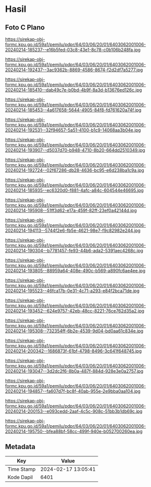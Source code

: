 # Hasil

## Foto C Plano

https://sirekap-obj-formc.kpu.go.id/59a1/pemilu/pdpr/64/03/06/20/01/6403062001006-20240214-185237--e16b5fed-03c8-43e1-8c78-c0b106b248fa.jpg

https://sirekap-obj-formc.kpu.go.id/59a1/pemilu/pdpr/64/03/06/20/01/6403062001006-20240214-192437--3ac9362b-8869-4586-8674-f2d2df7a5277.jpg

https://sirekap-obj-formc.kpu.go.id/59a1/pemilu/pdpr/64/03/06/20/01/6403062001006-20240214-185410--dab49c7e-b0bd-4b9f-8a3d-b13676ed126c.jpg

https://sirekap-obj-formc.kpu.go.id/59a1/pemilu/pdpr/64/03/06/20/01/6403062001006-20240214-185453--4a617658-5644-4905-84f8-fd761620a74f.jpg

https://sirekap-obj-formc.kpu.go.id/59a1/pemilu/pdpr/64/03/06/20/01/6403062001006-20240214-192531--32f94657-5a51-4100-b1c9-14068aa3b04e.jpg

https://sirekap-obj-formc.kpu.go.id/59a1/pemilu/pdpr/64/03/06/20/01/6403062001006-20240214-193907--d5037d70-b948-4710-8b20-664dd2510349.jpg

https://sirekap-obj-formc.kpu.go.id/59a1/pemilu/pdpr/64/03/06/20/01/6403062001006-20240214-192724--02f67286-db28-4636-bc95-e6d238ba1c9a.jpg

https://sirekap-obj-formc.kpu.go.id/59a1/pemilu/pdpr/64/03/06/20/01/6403062001006-20240214-185935--ec6320d0-f881-4afc-a84c-604544e46695.jpg

https://sirekap-obj-formc.kpu.go.id/59a1/pemilu/pdpr/64/03/06/20/01/6403062001006-20240214-195908--51ff3d62-e17a-459f-82ff-23ef0a42144d.jpg

https://sirekap-obj-formc.kpu.go.id/59a1/pemilu/pdpr/64/03/06/20/01/6403062001006-20240214-194113--5744f2e6-fb5e-4621-98e7-f9c82982e244.jpg

https://sirekap-obj-formc.kpu.go.id/59a1/pemilu/pdpr/64/03/06/20/01/6403062001006-20240214-190304--b7781457-fe93-44b6-ada2-5391aec4268c.jpg

https://sirekap-obj-formc.kpu.go.id/59a1/pemilu/pdpr/64/03/06/20/01/6403062001006-20240214-193805--88959a64-408e-490c-b569-a890fc6ae4ee.jpg

https://sirekap-obj-formc.kpu.go.id/59a1/pemilu/pdpr/64/03/06/20/01/6403062001006-20240214-195523--46fca17b-0e31-4c71-a293-e84f2bca71de.jpg

https://sirekap-obj-formc.kpu.go.id/59a1/pemilu/pdpr/64/03/06/20/01/6403062001006-20240214-193452--624e9757-42eb-48cc-8221-76ce762d35a2.jpg

https://sirekap-obj-formc.kpu.go.id/59a1/pemilu/pdpr/64/03/06/20/01/6403062001006-20240214-195308--732354ff-6b2e-4539-9d04-bd0aa61c834e.jpg

https://sirekap-obj-formc.kpu.go.id/59a1/pemilu/pdpr/64/03/06/20/01/6403062001006-20240214-200342--1686873f-61bf-4798-8496-3c641f648745.jpg

https://sirekap-obj-formc.kpu.go.id/59a1/pemilu/pdpr/64/03/06/20/01/6403062001006-20240214-193047--3d2dc2f6-8b0a-487f-884d-928e3e0a2757.jpg

https://sirekap-obj-formc.kpu.go.id/59a1/pemilu/pdpr/64/03/06/20/01/6403062001006-20240214-194857--fa607d7f-bc8f-40ab-955e-2e9bba0aa104.jpg

https://sirekap-obj-formc.kpu.go.id/59a1/pemilu/pdpr/64/03/06/20/01/6403062001006-20240214-200153--e093cedd-2aaf-4c5c-908c-51bb3b1db69c.jpg

https://sirekap-obj-formc.kpu.go.id/59a1/pemilu/pdpr/64/03/06/20/01/6403062001006-20240214-195750--bfea88bf-58cc-499f-940e-b052700260ea.jpg


## Metadata

| Key        | Value               |
| ---------- | ------------------- |
| Time Stamp | 2024-02-17 13:05:41 |
| Kode Dapil | 6401                |



